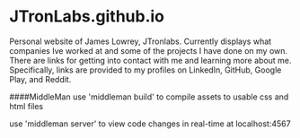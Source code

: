 # JTronLabs.github.io

Personal website of James Lowrey, JTronlabs. Currently displays what companies Ive worked at and some of the projects I have done on my own. There are links for getting into contact with me and learning more about me. Specifically, links are provided to my profiles on LinkedIn, GitHub, Google Play, and Reddit.

####MiddleMan
use 'middleman build' to compile assets to usable css and html files

use 'middleman server' to view code changes in real-time at localhost:4567
